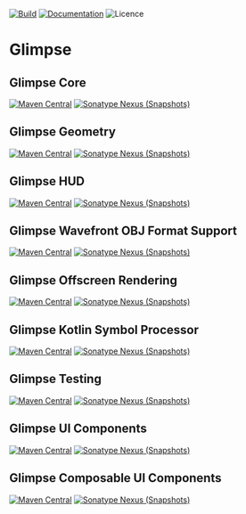 [![Build](https://github.com/glimpse-graphics/glimpse/workflows/Build/badge.svg)][ci-build]
[![Documentation](https://img.shields.io/badge/Glimpse-documentation-558b2f?logo=data:image/png;base64,iVBORw0KGgoAAAANSUhEUgAAABAAAAAQCAQAAAC1+jfqAAAAh0lEQVQoz42RuxHDIBBEF3IaUA12DWRugDbUjWZoQWVIVZCpEKKnQGf8Gcb4Rcvt8ruTDCKZQqVSyES9w8TCNwvTy17psVqks7udct39ZCMRCCS2VosiN/umHhQLJFt/UkQ1GbqB6jXA6zD16PqH125yvh7pnHO6t+o+/uawUX+0ejis3+M+AUCUJaaBLA3pAAAAAElFTkSuQmCC)][doc]
![Licence](https://img.shields.io/github/license/glimpse-graphics/glimpse?color=blue&logo=apache)

# Glimpse

## Glimpse Core

[![Maven Central](https://img.shields.io/maven-central/v/graphics.glimpse/glimpse-core?logo=&logoColor=green)][core-release]
[![Sonatype Nexus (Snapshots)](https://img.shields.io/nexus/s/graphics.glimpse/glimpse-core?server=https%3A%2F%2Foss.sonatype.org)][core-snapshot]

## Glimpse Geometry

[![Maven Central](https://img.shields.io/maven-central/v/graphics.glimpse/glimpse-geom)][geom-release]
[![Sonatype Nexus (Snapshots)](https://img.shields.io/nexus/s/graphics.glimpse/glimpse-geom?server=https%3A%2F%2Foss.sonatype.org)][geom-snapshot]

## Glimpse HUD

[![Maven Central](https://img.shields.io/maven-central/v/graphics.glimpse/glimpse-hud)][hud-release]
[![Sonatype Nexus (Snapshots)](https://img.shields.io/nexus/s/graphics.glimpse/glimpse-hud?server=https%3A%2F%2Foss.sonatype.org)][hud-snapshot]

## Glimpse Wavefront OBJ Format Support

[![Maven Central](https://img.shields.io/maven-central/v/graphics.glimpse/glimpse-obj)][obj-release]
[![Sonatype Nexus (Snapshots)](https://img.shields.io/nexus/s/graphics.glimpse/glimpse-obj?server=https%3A%2F%2Foss.sonatype.org)][obj-snapshot]

## Glimpse Offscreen Rendering

[![Maven Central](https://img.shields.io/maven-central/v/graphics.glimpse/glimpse-offscreen)][offscreen-release]
[![Sonatype Nexus (Snapshots)](https://img.shields.io/nexus/s/graphics.glimpse/glimpse-offscreen?server=https%3A%2F%2Foss.sonatype.org)][offscreen-snapshot]

## Glimpse Kotlin Symbol Processor

[![Maven Central](https://img.shields.io/maven-central/v/graphics.glimpse/glimpse-processor-ksp)][processor-ksp-release]
[![Sonatype Nexus (Snapshots)](https://img.shields.io/nexus/s/graphics.glimpse/glimpse-processor-ksp?server=https%3A%2F%2Foss.sonatype.org)][processor-ksp-snapshot]

## Glimpse Testing

[![Maven Central](https://img.shields.io/maven-central/v/graphics.glimpse/glimpse-testing)][testing-release]
[![Sonatype Nexus (Snapshots)](https://img.shields.io/nexus/s/graphics.glimpse/glimpse-testing?server=https%3A%2F%2Foss.sonatype.org)][testing-snapshot]

## Glimpse UI Components

[![Maven Central](https://img.shields.io/maven-central/v/graphics.glimpse/glimpse-ui)][ui-release]
[![Sonatype Nexus (Snapshots)](https://img.shields.io/nexus/s/graphics.glimpse/glimpse-ui?server=https%3A%2F%2Foss.sonatype.org)][ui-snapshot]

## Glimpse Composable UI Components

[![Maven Central](https://img.shields.io/maven-central/v/graphics.glimpse/glimpse-ui-compose)][ui-compose-release]
[![Sonatype Nexus (Snapshots)](https://img.shields.io/nexus/s/graphics.glimpse/glimpse-ui-compose?server=https%3A%2F%2Foss.sonatype.org)][ui-compose-snapshot]


[ci-build]: https://github.com/glimpse-graphics/glimpse/actions?query=workflow%3ABuild
[doc]: https://glimpse.graphics/documentation/
[core-release]: https://repo1.maven.org/maven2/graphics/glimpse/glimpse-core/
[core-snapshot]: https://oss.sonatype.org/content/repositories/snapshots/graphics/glimpse/glimpse-core/
[geom-release]: https://repo1.maven.org/maven2/graphics/glimpse/glimpse-geom/
[geom-snapshot]: https://oss.sonatype.org/content/repositories/snapshots/graphics/glimpse/glimpse-geom/
[obj-release]: https://repo1.maven.org/maven2/graphics/glimpse/glimpse-obj/
[obj-snapshot]: https://oss.sonatype.org/content/repositories/snapshots/graphics/glimpse/glimpse-obj/
[hud-release]: https://repo1.maven.org/maven2/graphics/glimpse/glimpse-hud/
[hud-snapshot]: https://oss.sonatype.org/content/repositories/snapshots/graphics/glimpse/glimpse-hud/
[offscreen-release]: https://repo1.maven.org/maven2/graphics/glimpse/glimpse-offscreen/
[offscreen-snapshot]: https://oss.sonatype.org/content/repositories/snapshots/graphics/glimpse/glimpse-offscreen/
[processor-ksp-release]: https://repo1.maven.org/maven2/graphics/glimpse/glimpse-processor-ksp/
[processor-ksp-snapshot]: https://oss.sonatype.org/content/repositories/snapshots/graphics/glimpse/glimpse-processor-ksp/
[testing-release]: https://repo1.maven.org/maven2/graphics/glimpse/glimpse-testing/
[testing-snapshot]: https://oss.sonatype.org/content/repositories/snapshots/graphics/glimpse/glimpse-testing/
[ui-release]: https://repo1.maven.org/maven2/graphics/glimpse/glimpse-ui/
[ui-snapshot]: https://oss.sonatype.org/content/repositories/snapshots/graphics/glimpse/glimpse-ui/
[ui-compose-release]: https://repo1.maven.org/maven2/graphics/glimpse/glimpse-ui-compose/
[ui-compose-snapshot]: https://oss.sonatype.org/content/repositories/snapshots/graphics/glimpse/glimpse-ui-compose/
